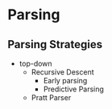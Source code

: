 # Parsing

## Parsing Strategies

- top-down
  - Recursive Descent
    - Early parsing
    - Predictive Parsing
  - Pratt Parser
